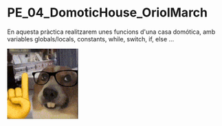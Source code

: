 ﻿# PE_04_DomoticHouse_OriolMarch

En aquesta pràctica realitzarem unes funcions d'una casa domótica, amb variables globals/locals, constants, while, switch, if, else ... 

![Gif assets](assets/erm-aksually-nerd.gif)

